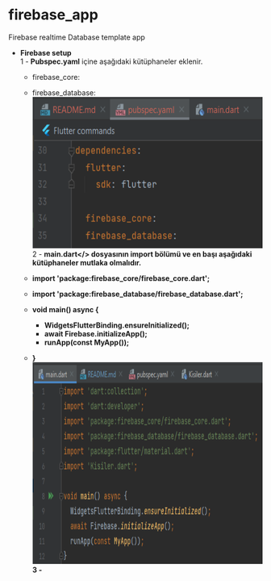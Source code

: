 # firebase_app

Firebase realtime Database template app

* <B>Firebase setup</B><BR>
1 - <B>Pubspec.yaml</B> içine aşağıdaki kütüphaneler eklenir.
  * firebase_core:
  * firebase_database: 
  <img src="https://github.com/VedatBiner/flutter-codes/blob/master/widgets_templates/w040_firebase_realtime_database/screen_shots/img-01.png" height="300em"/> <BR>
2 - <B>main.dart</> dosyasının import bölümü ve en başı aşağıdaki kütüphaneler mutlaka olmalıdır.<BR>
  * import 'package:firebase_core/firebase_core.dart';
  * import 'package:firebase_database/firebase_database.dart';

  * void main() async {
    * WidgetsFlutterBinding.ensureInitialized();
    * await Firebase.initializeApp();
    * runApp(const MyApp());
  * }
  <img src="https://github.com/VedatBiner/flutter-codes/blob/master/widgets_templates/w040_firebase_realtime_database/screen_shots/img-02.png" height="400em"/> <BR>
3 - 
  



